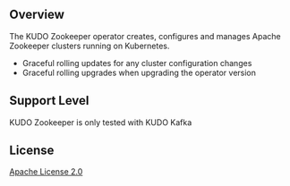 ## Overview
The KUDO Zookeeper operator creates, configures and manages Apache Zookeeper clusters running on Kubernetes.

- Graceful rolling updates for any cluster configuration changes
- Graceful rolling upgrades when upgrading the operator version

## Support Level
KUDO Zookeeper is only tested with KUDO Kafka 

## License
[Apache License 2.0](https://github.com/kudobuilder/operators/blob/master/LICENSE)
